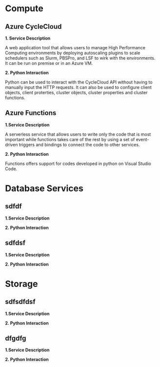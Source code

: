 
# Compute

## Azure CycleCloud 

**1. Service Description**

A web application tool that allows users to manage High Performance Computing environments by deploying autoscaling plugins to scale schedulers such as Slurm, PBSPro, and LSF to wirk with the environments. It can be run on premise or in an Azure VM. 

**2. Python Interaction**  

Python can be used to interact with the CycleCloud API without having to manually input the HTTP requests. It can also be used to configure client objects, client proterties, cluster objects, cluster properties and cluster functions.


## Azure Functions

**1.Service Description**  

A serverless service that allows users to write only the code that is most important while functions takes care of the rest by using a set of event-driven triggers and bindings to connect the code to other services.

**2. Python Interaction**

Functions offers support for codes developed in python on Visual Studio Code.

# Database Services 

## sdfdf

**1.Service Description**  

**2. Python Interaction**

## sdfdsf

**1.Service Description**  

**2. Python Interaction**

# Storage

## sdfsdfdsf

**1.Service Description**  

**2. Python Interaction**

## dfgdfg

**1.Service Description**  

**2. Python Interaction**
